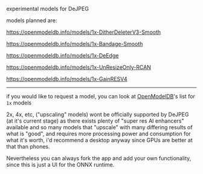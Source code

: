 experimental models for DeJPEG

models planned are:

https://openmodeldb.info/models/1x-DitherDeleterV3-Smooth

https://openmodeldb.info/models/1x-Bandage-Smooth

https://openmodeldb.info/models/1x-DeEdge

https://openmodeldb.info/models/1x-UnResizeOnly-RCAN

https://openmodeldb.info/models/1x-GainRESV4

----

if you would like to request a model, you can look at [OpenModelDB](https://openmodeldb.info/?t=scale%3A1)'s list for `1x` models

2x, 4x, etc, ("upscaling" models) wont be officially supported by DeJPEG (at it's current stage) as there exists plenty of "super res AI enhancers" available and so many models that "upscale" with many differing results of what is "good", and requires more processing power and consumption for what it's worth, i'd recommend a desktop anyway since GPUs are better at that than phones.

Nevertheless you can always fork the app and add your own functionality, since this is just a UI for the ONNX runtime.
